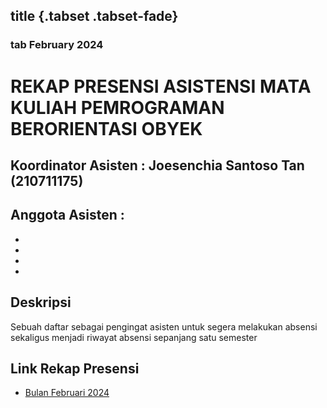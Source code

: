 ## title {.tabset .tabset-fade}

### tab February 2024

# REKAP PRESENSI ASISTENSI MATA KULIAH PEMROGRAMAN BERORIENTASI OBYEK

## Koordinator Asisten : Joesenchia Santoso Tan (210711175)

## Anggota Asisten :
- 
- 
- 
- 


## Deskripsi
<p>Sebuah daftar sebagai pengingat asisten untuk segera melakukan absensi sekaligus menjadi riwayat absensi sepanjang satu semester</p>

## Link Rekap Presensi
- [Bulan Februari 2024](february-2024)